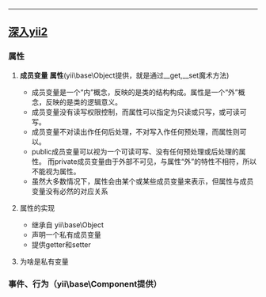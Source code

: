 -----
[深入yii2](http://www.digpage.com/index.html)
-----

### 属性

1. **成员变量**  **属性**(yii\base\Object提供，就是通过__get,__set魔术方法)

	- 成员变量是一个“内”概念，反映的是类的结构构成。属性是一个“外”概念，反映的是类的逻辑意义。
	- 成员变量没有读写权限控制，而属性可以指定为只读或只写，或可读可写。
	- 成员变量不对读出作任何后处理，不对写入作任何预处理，而属性则可以。
	- public成员变量可以视为一个可读可写、没有任何预处理或后处理的属性。 而private成员变量由于外部不可见，与属性“外”的特性不相符，所以不能视为属性。
	- 虽然大多数情况下，属性会由某个或某些成员变量来表示，但属性与成员变量没有必然的对应关系
2. 属性的实现
	- 继承自 yii\base\Object
	- 声明一个私有成员变量
	- 提供getter和setter
	
3. 为啥是私有变量

### 事件、行为（yii\base\Component提供）